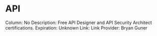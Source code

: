 # API

Column: No
Description: Free API Designer and API Security Architect certifications.
Expiration: Unknown
Link: Link
Provider: Bryan Guner